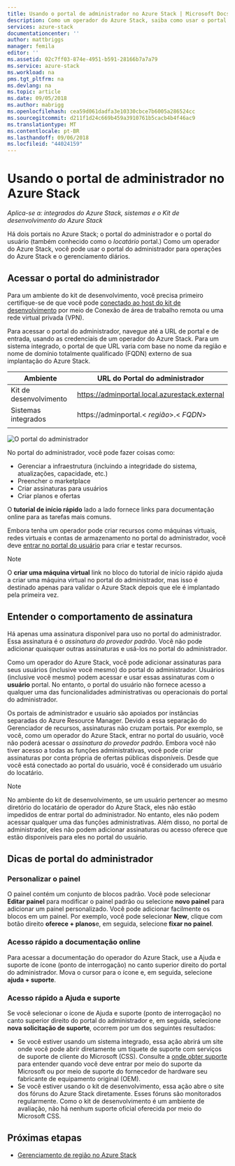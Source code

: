 ```yaml
---
title: Usando o portal de administrador no Azure Stack | Microsoft Docs
description: Como um operador do Azure Stack, saiba como usar o portal do administrador.
services: azure-stack
documentationcenter: ''
author: mattbriggs
manager: femila
editor: ''
ms.assetid: 02c7ff03-874e-4951-b591-28166b7a7a79
ms.service: azure-stack
ms.workload: na
pms.tgt_pltfrm: na
ms.devlang: na
ms.topic: article
ms.date: 09/05/2018
ms.author: mabrigg
ms.openlocfilehash: cea59d061dadfa3e10330cbce7b6005a286524cc
ms.sourcegitcommit: d211f1d24c669b459a3910761b5cacb4b4f46ac9
ms.translationtype: MT
ms.contentlocale: pt-BR
ms.lasthandoff: 09/06/2018
ms.locfileid: "44024159"
---
```

# <a name="using-the-administrator-portal-in-azure-stack"></a>Usando o portal de administrador no Azure Stack

*Aplica-se a: integrados do Azure Stack, sistemas e o Kit de desenvolvimento do Azure Stack*

Há dois portais no Azure Stack; o portal do administrador e o portal do usuário (também conhecido como o *locatário* portal.) Como um operador do Azure Stack, você pode usar o portal do administrador para operações do Azure Stack e o gerenciamento diários.

## <a name="access-the-administrator-portal"></a>Acessar o portal do administrador

Para um ambiente do kit de desenvolvimento, você precisa primeiro certifique-se de que você pode [conectado ao host do kit de desenvolvimento](azure-stack-connect-azure-stack.md) por meio de Conexão de área de trabalho remota ou uma rede virtual privada (VPN).

Para acessar o portal do administrador, navegue até a URL de portal e de entrada, usando as credenciais de um operador do Azure Stack. Para um sistema integrado, o portal de que URL varia com base no nome da região e nome de domínio totalmente qualificado (FQDN) externo de sua implantação do Azure Stack.

| Ambiente | URL do Portal do administrador |   
| -- | -- | 
| Kit de desenvolvimento| https://adminportal.local.azurestack.external  |
| Sistemas integrados | https://adminportal.&lt; *região*&gt;.&lt; *FQDN*&gt; | 
| | |

 ![O portal do administrador](media/azure-stack-manage-portals/admin-portal.png)

No portal do administrador, você pode fazer coisas como:

* Gerenciar a infraestrutura (incluindo a integridade do sistema, atualizações, capacidade, etc.)
* Preencher o marketplace
* Criar assinaturas para usuários
* Criar planos e ofertas

O **tutorial de início rápido** lado a lado fornece links para documentação online para as tarefas mais comuns.

Embora tenha um operador pode criar recursos como máquinas virtuais, redes virtuais e contas de armazenamento no portal do administrador, você deve [entrar no portal do usuário](user/azure-stack-use-portal.md) para criar e testar recursos.

>[!NOTE]
>O **criar uma máquina virtual** link no bloco do tutorial de início rápido ajuda a criar uma máquina virtual no portal do administrador, mas isso é destinado apenas para validar o Azure Stack depois que ele é implantado pela primeira vez.

## <a name="understand-subscription-behavior"></a>Entender o comportamento de assinatura

Há apenas uma assinatura disponível para uso no portal do administrador. Essa assinatura é o *assinatura do provedor padrão*. Você não pode adicionar quaisquer outras assinaturas e usá-los no portal do administrador.

Como um operador do Azure Stack, você pode adicionar assinaturas para seus usuários (inclusive você mesmo) do portal do administrador. Usuários (inclusive você mesmo) podem acessar e usar essas assinaturas com o **usuário** portal. No entanto, o portal do usuário não fornece acesso a qualquer uma das funcionalidades administrativas ou operacionais do portal do administrador.

Os portais de administrador e usuário são apoiados por instâncias separadas do Azure Resource Manager. Devido a essa separação do Gerenciador de recursos, assinaturas não cruzam portais. Por exemplo, se você, como um operador do Azure Stack, entrar no portal do usuário, você não poderá acessar o *assinatura do provedor padrão*. Embora você não tiver acesso a todas as funções administrativas, você pode criar assinaturas por conta própria de ofertas públicas disponíveis. Desde que você está conectado ao portal do usuário, você é considerado um usuário do locatário.

  >[!NOTE]
  >No ambiente do kit de desenvolvimento, se um usuário pertencer ao mesmo diretório do locatário de operador do Azure Stack, eles não estão impedidos de entrar portal do administrador. No entanto, eles não podem acessar qualquer uma das funções administrativas. Além disso, no portal de administrador, eles não podem adicionar assinaturas ou acesso oferece que estão disponíveis para eles no portal do usuário.

## <a name="administrator-portal-tips"></a>Dicas de portal do administrador

### <a name="customize-the-dashboard"></a>Personalizar o painel

O painel contém um conjunto de blocos padrão. Você pode selecionar **Editar painel** para modificar o painel padrão ou selecione **novo painel** para adicionar um painel personalizado. Você pode adicionar facilmente os blocos em um painel. Por exemplo, você pode selecionar **New**, clique com botão direito **oferece + planos**e, em seguida, selecione **fixar no painel**.

### <a name="quick-access-to-online-documentation"></a>Acesso rápido a documentação online

Para acessar a documentação do operador do Azure Stack, use a Ajuda e suporte de ícone (ponto de interrogação) no canto superior direito do portal do administrador. Mova o cursor para o ícone e, em seguida, selecione **ajuda + suporte**.

### <a name="quick-access-to-help-and-support"></a>Acesso rápido a Ajuda e suporte

Se você selecionar o ícone de Ajuda e suporte (ponto de interrogação) no canto superior direito do portal do administrador e, em seguida, selecione **nova solicitação de suporte**, ocorrem por um dos seguintes resultados:

- Se você estiver usando um sistema integrado, essa ação abrirá um site onde você pode abrir diretamente um tíquete de suporte com serviços de suporte de cliente do Microsoft (CSS). Consulte a [onde obter suporte](azure-stack-manage-basics.md#where-to-get-support) para entender quando você deve entrar por meio do suporte da Microsoft ou por meio de suporte do fornecedor de hardware seu fabricante de equipamento original (OEM).
- Se você estiver usando o kit de desenvolvimento, essa ação abre o site dos fóruns do Azure Stack diretamente. Esses fóruns são monitorados regularmente. Como o kit de desenvolvimento é um ambiente de avaliação, não há nenhum suporte oficial oferecida por meio do Microsoft CSS.

## <a name="next-steps"></a>Próximas etapas

- [Gerenciamento de região no Azure Stack](azure-stack-region-management.md)
